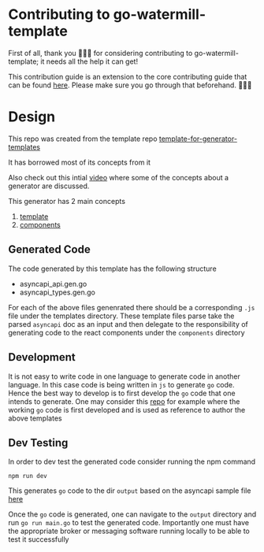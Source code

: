 # Contributing to go-watermill-template

First of all, thank you 🙇🏾‍♀️ for considering contributing to go-watermill-template; it needs all the help it can get!

This contribution guide is an extension to the core contributing guide that can be found [here](https://github.com/asyncapi/.github/blob/master/CONTRIBUTING.md). Please make sure you go through that beforehand. 🙂👍🏽

# Design

This repo was created from the template repo [template-for-generator-templates](https://github.com/asyncapi/template-for-generator-templates)

It has borrowed most of its concepts from it

Also check out this intial [video](https://www.youtube.com/watch?v=0ueeYM_0hck) where some of the concepts about a generator are discussed.

This generator has 2 main concepts

1. [template](https://github.com/asyncapi/go-watermill-template/tree/master/template)
2. [components](https://github.com/asyncapi/go-watermill-template/tree/master/components)

## Generated Code

The code generated by this template has the following structure

- asyncapi_api.gen.go
- asyncapi_types.gen.go

For each of the above files genenrated there should be a corresponding `.js` file under the templates directory.
These template files parse take the parsed `asyncapi` doc as an input and then delegate to the responsibility of generating code to the react components under the `components` directory

## Development

It is not easy to write code in one language to generate code in another language.
In this case code is being written in `js` to generate `go` code.
Hence the best way to develop is to first develop the `go` code that one intends to generate.
One may consider this [repo](https://github.com/anandsunderraman/watermill-reference) for example where the working `go` code is first developed and is used as reference to author the above templates

## Dev Testing

In order to dev test the generated code consider running the npm command

```
npm run dev
```

This generates `go` code to the dir `output` based on the asyncapi sample file [here](https://github.com/asyncapi/go-watermill-template/blob/master/test/asyncapi.yaml)

Once the `go` code is generated, one can navigate to the `output` directory and run `go run main.go` to test the generated code.
Importantly one must have the appropriate broker or messaging software running locally to be able to test it successfully



